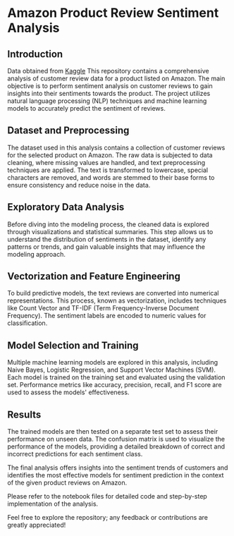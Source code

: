 # Amazon Product Review Sentiment Analysis

## **Introduction**
Data obtained from [Kaggle](https://www.kaggle.com/datasets/tarkkaanko/amazon)
This repository contains a comprehensive analysis of customer review data for a product listed on Amazon. The main objective is to perform sentiment analysis on customer reviews to gain insights into their sentiments towards the product. The project utilizes natural language processing (NLP) techniques and machine learning models to accurately predict the sentiment of reviews.

## **Dataset and Preprocessing**
The dataset used in this analysis contains a collection of customer reviews for the selected product on Amazon. The raw data is subjected to data cleaning, where missing values are handled, and text preprocessing techniques are applied. The text is transformed to lowercase, special characters are removed, and words are stemmed to their base forms to ensure consistency and reduce noise in the data.

## **Exploratory Data Analysis**
Before diving into the modeling process, the cleaned data is explored through visualizations and statistical summaries. This step allows us to understand the distribution of sentiments in the dataset, identify any patterns or trends, and gain valuable insights that may influence the modeling approach.

## **Vectorization and Feature Engineering**
To build predictive models, the text reviews are converted into numerical representations. This process, known as vectorization, includes techniques like Count Vector and TF-IDF (Term Frequency-Inverse Document Frequency). The sentiment labels are encoded to numeric values for classification.

## **Model Selection and Training**
Multiple machine learning models are explored in this analysis, including Naive Bayes, Logistic Regression, and Support Vector Machines (SVM). Each model is trained on the training set and evaluated using the validation set. Performance metrics like accuracy, precision, recall, and F1 score are used to assess the models' effectiveness.


## **Results**
The trained models are then tested on a separate test set to assess their performance on unseen data. The confusion matrix is used to visualize the performance of the models, providing a detailed breakdown of correct and incorrect predictions for each sentiment class.

The final analysis offers insights into the sentiment trends of customers and identifies the most effective models for sentiment prediction in the context of the given product reviews on Amazon.

Please refer to the notebook files for detailed code and step-by-step implementation of the analysis.

Feel free to explore the repository; any feedback or contributions are greatly appreciated!
